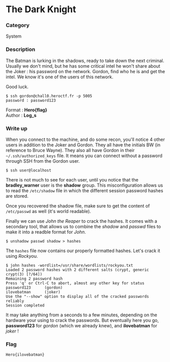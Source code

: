 # The Dark Knight

### Category

System

### Description

The Batman is lurking in the shadows, ready to take down the next criminal.
Usually we don't mind, but he has some critical intel he won't share about the
Joker : his password on the network. Gordon, find who he is and get the intel. We know it's one of the users of this network.

Good luck.

```shell
$ ssh gordon@chall0.heroctf.fr -p 5005
password : password123
```

Format : **Hero{flag}**<br>
Author : **Log_s**

### Write up

When you connect to the machine, and do some recon, you'll notice 4 other users in addition to the Joker and Gordon.
They all have the initials BW (in reference to Bruce Wayne). They also all have Gordon in their `~/.ssh/authorized_keys` file.
It means you can connect without a password through SSH from the Gordon user.
```
$ ssh user@localhost
```
There is not much to see for each user, until you notice that the **bradley_warner** user is the **shadow** group.
This misconfiguration allows us to read the `/etc/shadow` file in which the different session password hashes are stored.

Once you recovered the shadow file, make sure to get the content of `/etc/passwd` as well (it's world readable).

Finally we can use *John the Reaper* to crack the hashes. It comes with a secondary tool, that allows us to combine
the *shadow* and *passwd* files to make it into a readble format for *John*.

```
$ unshadow passwd shadow > hashes
```

The `hashes` file now contains our properly formatted hashes. Let's crack it using *Rockyou*.

```
$ john hashes -wordlist=/usr/share/wordlists/rockyou.txt
Loaded 2 password hashes with 2 different salts (crypt, generic crypt(3) [?/64])
Remaining 2 password hash
Press 'q' or Ctrl-C to abort, almost any other key for status
password123      (gordon)
ilovebatman      (joker)
Use the "--show" option to display all of the cracked passwords reliably
Session completed
```

It may take anything from a seconds to a few minutes, depending on the hardware your using to crack the passwords.
But eventually here you go, **password123** for *gordon* (which we already knew), and **ilovebatman** for *joker* !

### Flag

```Hero{ilovebatman}```
